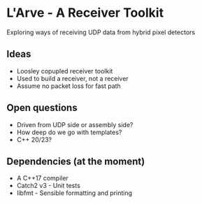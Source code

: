 # L'Arve - A Receiver Toolkit
Exploring ways of receiving UDP data from hybrid pixel detectors


## Ideas
- Loosley copupled receiver toolkit 
- Used to build a receiver, not a receiver
- Assume no packet loss for fast path

## Open questions
- Driven from UDP side or assembly side?
- How deep do we go with templates?
- C++ 20/23?


## Dependencies (at the moment)
- A C++17 compiler
- Catch2 v3 - Unit tests
- libfmt - Sensible formatting and printing